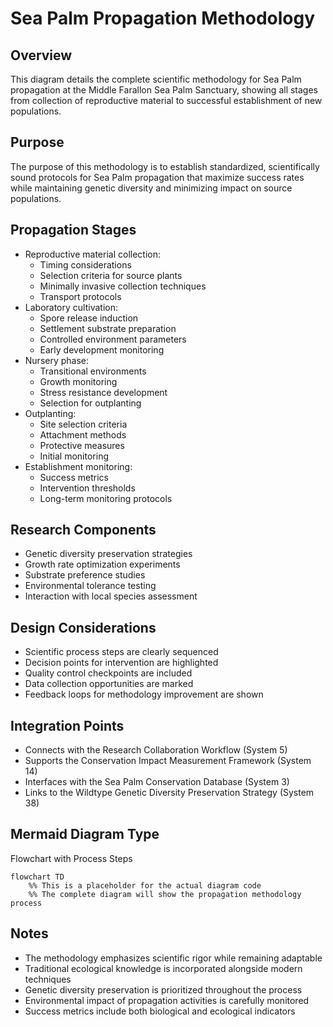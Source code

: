 # Sea Palm Propagation Methodology

## Overview
This diagram details the complete scientific methodology for Sea Palm propagation at the Middle Farallon Sea Palm Sanctuary, showing all stages from collection of reproductive material to successful establishment of new populations.

## Purpose
The purpose of this methodology is to establish standardized, scientifically sound protocols for Sea Palm propagation that maximize success rates while maintaining genetic diversity and minimizing impact on source populations.

## Propagation Stages
- Reproductive material collection:
  - Timing considerations
  - Selection criteria for source plants
  - Minimally invasive collection techniques
  - Transport protocols
- Laboratory cultivation:
  - Spore release induction
  - Settlement substrate preparation
  - Controlled environment parameters
  - Early development monitoring
- Nursery phase:
  - Transitional environments
  - Growth monitoring
  - Stress resistance development
  - Selection for outplanting
- Outplanting:
  - Site selection criteria
  - Attachment methods
  - Protective measures
  - Initial monitoring
- Establishment monitoring:
  - Success metrics
  - Intervention thresholds
  - Long-term monitoring protocols

## Research Components
- Genetic diversity preservation strategies
- Growth rate optimization experiments
- Substrate preference studies
- Environmental tolerance testing
- Interaction with local species assessment

## Design Considerations
- Scientific process steps are clearly sequenced
- Decision points for intervention are highlighted
- Quality control checkpoints are included
- Data collection opportunities are marked
- Feedback loops for methodology improvement are shown

## Integration Points
- Connects with the Research Collaboration Workflow (System 5)
- Supports the Conservation Impact Measurement Framework (System 14)
- Interfaces with the Sea Palm Conservation Database (System 3)
- Links to the Wildtype Genetic Diversity Preservation Strategy (System 38)

## Mermaid Diagram Type
Flowchart with Process Steps

```mermaid
flowchart TD
    %% This is a placeholder for the actual diagram code
    %% The complete diagram will show the propagation methodology process
```

## Notes
- The methodology emphasizes scientific rigor while remaining adaptable
- Traditional ecological knowledge is incorporated alongside modern techniques
- Genetic diversity preservation is prioritized throughout the process
- Environmental impact of propagation activities is carefully monitored
- Success metrics include both biological and ecological indicators
